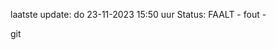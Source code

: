 laatste update: 
do 23-11-2023 15:50   uur 
Status: FAALT - fout - 
<div class="service R">git</div>